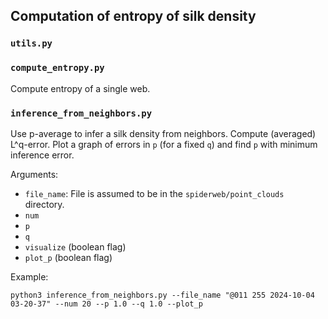 ## Computation of entropy of silk density

### `utils.py`

### `compute_entropy.py`

Compute entropy of a single web.

### `inference_from_neighbors.py`

Use p-average to infer a silk density from neighbors. Compute (averaged) L^q-error.
Plot a graph of errors in `p` (for a fixed `q`) and find `p` with minimum inference error.

Arguments:

- `file_name`: File is assumed to be in the `spiderweb/point_clouds` directory.
- `num`
- `p`
- `q`
- `visualize` (boolean flag)
- `plot_p` (boolean flag)

Example:
```
python3 inference_from_neighbors.py --file_name "@011 255 2024-10-04 03-20-37" --num 20 --p 1.0 --q 1.0 --plot_p
```

